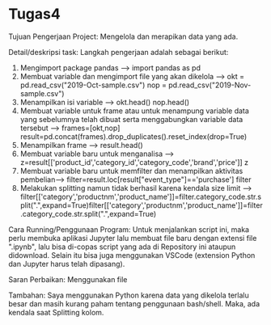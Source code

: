 # Tugas4
Tujuan Pengerjaan Project: 
Mengelola dan merapikan data yang ada.

Detail/deskripsi task:
Langkah pengerjaan adalah sebagai berikut:
1. Mengimport package pandas --> import pandas as pd
2. Membuat variable dan mengimport file yang akan dikelola --> 
          okt = pd.read_csv("2019-Oct-sample.csv")
          nop = pd.read_csv("2019-Nov-sample.csv")
3. Menampilkan isi variable --> 
          okt.head()
          nop.head()
4. Membuat variable untuk frame atau untuk menampung variable data yang sebelumnya telah dibuat serta menggabungkan variable data tersebut --> 
          frames=[okt,nop]
          result=pd.concat(frames).drop_duplicates().reset_index(drop=True)  
5. Menampilkan frame --> result.head()
6. Membuat variable baru untuk menganalisa --> 
          z=result[['product_id','category_id','category_code','brand','price']]
z
7. Membuat variable baru untuk memfilter dan menampilkan aktivitas pembelian--> 
        filter=result.loc[result["event_type"]=='purchase']
        filter
8. Melakukan splitting namun tidak berhasil karena kendala size limit --> 
     filter[['category','productnm','product_name']]=filter.category_code.str.split(".",expand=True)filter[['category','productnm','product_name']]=filter.category_code.str.split(".",expand=True)
 

Cara Running/Penggunaan Program:
Untuk menjalankan script ini, maka perlu membuka aplikasi Jupyter lalu membuat file baru dengan extensi file ".ipynb", lalu bisa di-copas script yang ada di Repository ini ataupun didownload. Selain itu bisa juga menggunakan VSCode (extension Python dan Jupyter harus telah dipasang).

Saran Perbaikan: 
Menggunakan file 

Tambahan: 
Saya menggunakan Python karena data yang dikelola terlalu besar dan masih kurang paham tentang penggunaan bash/shell. Maka, ada kendala saat Splitting kolom.

